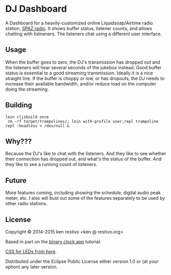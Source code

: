 # DJ Dashboard

A Dashboard for a heavily-customized online Liquidsoap/Airtime radio station, [SPAZ radio](http://spaz.org/radio). It shows buffer status, listener counts, and allows chatting with listneners. The listeners chat using a different user interface.

## Usage

When the buffer goes to zero, the DJ's transmission has dropped out and the listeners will hear several seconds of the jukebox instead. Good buffer status is essential to a good streaming transmission. Ideally it is a nice straight line. If the buffer is choppy or low, or has dropouts, the DJ needs to increase their available bandwidth, and/or reduce load on the computer doing the streaming.


## Building

```shell
lein cljsbuild once
 rm -rf target/trampolines/; lein with-profile user,repl trampoline repl :headless < /dev/null &
```

## Why???

Because the DJ's like to chat with the listeners. And they like to see whether their connection has dropped out, and what's the status of the buffer. And they like to see a running count of listeners.

## Future

More features coming, including showing the schedule, digital audio peak meter, etc. I also will bust out some of the features separately to be used by other radio stations.

## License

Copyright © 2014-2015 ken restivo <ken @ restivo.org>

Based in part on the [binary clock app](https://github.com/fredyr/binclock) tutorial.

[CSS for LEDs from here](https://github.com/aus/led.css).

Distributed under the Eclipse Public License either version 1.0 or (at your option) any later version.
